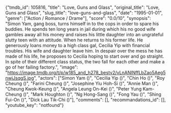 {"tmdb_id": 105816, "title": "Love, Guns and Glass", "original_title": "Love, Guns and Glass", "slug_title": "love-guns-and-glass", "date": "1995-01-01", "genre": ["Action / Romance / Drame"], "score": "0.0/10", "synopsis": "Simon Yam, gang boss, turns himself in to the cops in order to spare his buddies. He spends ten long years in jail during which his no good wife gambles away all his money and raises his little daughter into an ungrateful slutty teen with an attitude. When he returns to his former life. He generously loans money to a high class gal, Cecilia Yip with financial troubles. His wife and daughter leave him. In despair over the mess he has made of his life, he proposes to Cecilia hoping to start over and go straight. In spite of their different class status, the two fall for each other and make a go of her failing factory.", "image": "https://image.tmdb.org/t/p/w185_and_h278_bestv2/vLnANINffLbZao5Aeg5nwjJsqgS.jpg", "actors": ["Simon Yam ()", "Cecilia Yip ()", "Chin Ho ()", "Roy Cheung ()", "Farini Cheung ()", "Josephine Yiu Hoh-Si ()", "Annie Man ()", "Cheung Kwok-Keung ()", "Angela Leung On-Kei ()", "Peter Yung Kam-Cheung ()", "Mark Houghton ()", "Ng Hong-Sang ()", "Fong Yau ()", "Shing Fui-On ()", "Dick Lau Tik-Chi ()"], "comments": [], "recommandations_id": [], "youtube_key": "notfound"}